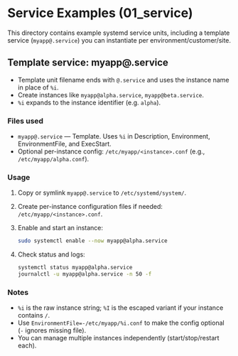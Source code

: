 # Service Examples (01_service)

This directory contains example systemd service units, including a template service (`myapp@.service`) you can instantiate per environment/customer/site.

## Template service: myapp@.service

- Template unit filename ends with `@.service` and uses the instance name in place of `%i`.
- Create instances like `myapp@alpha.service`, `myapp@beta.service`.
- `%i` expands to the instance identifier (e.g. `alpha`).

### Files used

- `myapp@.service` — Template. Uses `%i` in Description, Environment, EnvironmentFile, and ExecStart.
- Optional per-instance config: `/etc/myapp/<instance>.conf` (e.g., `/etc/myapp/alpha.conf`).

### Usage

1. Copy or symlink `myapp@.service` to `/etc/systemd/system/`.
2. Create per-instance configuration files if needed: `/etc/myapp/<instance>.conf`.
3. Enable and start an instance:

   ```bash
   sudo systemctl enable --now myapp@alpha.service
   ```

4. Check status and logs:

   ```bash
   systemctl status myapp@alpha.service
   journalctl -u myapp@alpha.service -n 50 -f
   ```

### Notes

- `%i` is the raw instance string; `%I` is the escaped variant if your instance contains `/`.
- Use `EnvironmentFile=-/etc/myapp/%i.conf` to make the config optional (`-` ignores missing file).
- You can manage multiple instances independently (start/stop/restart each).
